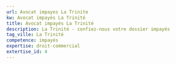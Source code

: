 ```yaml
---
url: Avocat impayes La Trinite
kw: Avocat impayés La Trinité
title: Avocat impayés La Trinité
description: La Trinité - confiez-nous votre dossier impayés
tag_ville: La Trinité
competence: impayés
expertise: droit-commercial
extertise_id: 4
---
```

